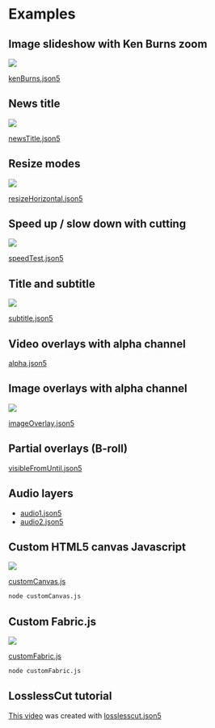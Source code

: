 # Examples

## Image slideshow with Ken Burns zoom

![](https://github.com/mifi/gifs/raw/master/kenburns.gif)

[kenBurns.json5](https://github.com/mifi/editly/blob/master/examples/kenBurns.json5)

## News title

![](https://github.com/mifi/gifs/raw/master/newsTitle.gif)

[newsTitle.json5](https://github.com/mifi/editly/blob/master/examples/newsTitle.json5)

## Resize modes

![](https://github.com/mifi/gifs/raw/master/resizeHorizontal.gif)

[resizeHorizontal.json5](https://github.com/mifi/editly/blob/master/examples/resizeHorizontal.json5)

## Speed up / slow down with cutting

![](https://github.com/mifi/gifs/raw/master/speedTest.gif)

[speedTest.json5](https://github.com/mifi/editly/blob/master/examples/speedTest.json5)

## Title and subtitle

![](https://github.com/mifi/gifs/raw/master/subtitle.gif)

[subtitle.json5](https://github.com/mifi/editly/blob/master/examples/subtitle.json5)

## Video overlays with alpha channel

[alpha.json5](https://github.com/mifi/editly/blob/master/examples/alpha.json5)

## Image overlays with alpha channel

![](https://github.com/mifi/gifs/raw/master/imageOverlay.gif)

[imageOverlay.json5](https://github.com/mifi/editly/blob/master/examples/imageOverlay.json5)

## Partial overlays (B-roll)

[visibleFromUntil.json5](https://github.com/mifi/editly/blob/master/examples/visibleFromUntil.json5)

## Audio layers

- [audio1.json5](https://github.com/mifi/editly/blob/master/examples/audio1.json5)
- [audio2.json5](https://github.com/mifi/editly/blob/master/examples/audio2.json5)


## Custom HTML5 canvas Javascript

![](https://github.com/mifi/gifs/raw/master/customCanvas.gif)

[customCanvas.js](https://github.com/mifi/editly/blob/master/examples/customCanvas.js)

```bash
node customCanvas.js
```

## Custom Fabric.js

![](https://github.com/mifi/gifs/raw/master/customFabric.gif)

[customFabric.js](https://github.com/mifi/editly/blob/master/examples/customFabric.js)

```bash
node customFabric.js
```


## LosslessCut tutorial

[This video](https://www.youtube.com/watch?v=pYHMxXy05Jg) was created with [losslesscut.json5](https://github.com/mifi/editly/blob/master/examples/losslesscut.json5)